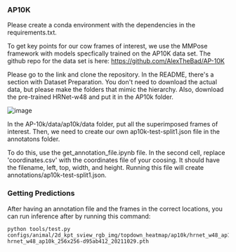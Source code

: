 ### AP10K
Please create a conda environment with the dependencies in the requirements.txt.

To get key points for our cow frames of interest, we use the MMPose framework with models specfically trained on the AP10K data set. The github repo for the data set is here: https://github.com/AlexTheBad/AP-10K

Please go to the link and clone the repository. In the README, there's a section with Dataset Preparation. You don't need to download the actual data, but please make the folders that mimic the hierarchy. Also, download the pre-trained HRNet-w48 and put it in the AP10k folder.

![image](https://user-images.githubusercontent.com/77544183/208780267-84166ead-739d-45cc-95dd-ecbee8f9f672.png)

In the AP-10k/data/ap10k/data folder, put all the superimposed frames of interest. Then, we need to create our own ap10k-test-split1.json file in the annotatons folder. 

To do this, use the get_annotation_file.ipynb file. In the second cell, replace 'coordinates.csv' with the coordinates file of your coosing. It should have the filename, left, top, width, and height. Running this file will create annotations/ap10k-test-split1.json. 

### Getting Predictions

After having an annotation file and the frames in the correct locations, you can run inference after by running this command: 

```
python tools/test.py configs/animal/2d_kpt_sview_rgb_img/topdown_heatmap/ap10k/hrnet_w48_ap10k_256x256.py hrnet_w48_ap10k_256x256-d95ab412_20211029.pth
```



